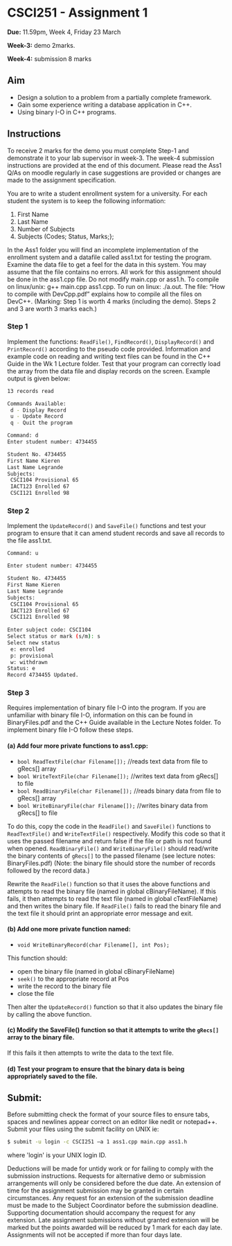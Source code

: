 # CSCI251 - Assignment 1

**Due:** 11.59pm, Week 4, Friday 23 March

**Week-3:** demo 2marks. 

**Week-4:** submission 8 marks

## Aim

* Design a solution to a problem from a partially complete framework.
* Gain some experience writing a database application in C++. 
* Using binary I-O in C++ programs. 

## Instructions

To receive 2 marks for the demo you must complete Step-1 and demonstrate it to your lab supervisor in 
week-3. The week-4 submission instructions are provided at the end of this document. Please read the Ass1 
Q/As on moodle regularly in case suggestions are provided or changes are made to the assignment 
specification. 

You are to write a student enrollment system for a university. For each student the system is to keep the 
following information: 

1. First Name
2. Last Name
3. Number of Subjects
4. Subjects (Codes; Status, Marks;}; 

In the Ass1 folder you will find an incomplete implementation of the enrollment system and a datafile called ass1.txt for testing the program. Examine the data file to get a feel for the data in this system. You may assume that the file contains no errors. All work for this assignment should be done in the ass1.cpp file. Do not modify main.cpp or ass1.h. To compile on linux/unix: g++ main.cpp ass1.cpp. To run on linux: ./a.out. The file: “How to compile with DevCpp.pdf” explains how to compile all the files on DevC++. 
(Marking: Step 1 is worth 4 marks (including the demo). Steps 2 and 3 are worth 3 marks each.) 

### Step 1

Implement the functions: `ReadFile()`, `FindRecord()`, `DisplayRecord()` and `PrintRecord()` according 
to the pseudo code provided. Information and example code on reading and writing text files can be 
found in the C++ Guide in the Wk 1 Lecture folder. Test that your program can correctly load the 
array from the data file and display records on the screen. Example output is given below: 

```bash
13 records read 

Commands Available: 
 d - Display Record 
 u - Update Record 
 q - Quit the program 

Command: d 
Enter student number: 4734455 

Student No. 4734455 
First Name Kieren 
Last Name Legrande 
Subjects: 
 CSCI104 Provisional 65 
 IACT123 Enrolled 67 
 CSCI121 Enrolled 98 
```



### Step 2

Implement the `UpdateRecord()` and `SaveFile()` functions and test your program to ensure that it 
can amend student records and save all records to the file ass1.txt. 

```bash
Command: u 

Enter student number: 4734455 

Student No. 4734455 
First Name Kieren 
Last Name Legrande 
Subjects: 
 CSCI104 Provisional 65 
 IACT123 Enrolled 67 
 CSCI121 Enrolled 98 
 
Enter subject code: CSCI104 
Select status or mark (s/m): s 
Select new status 
 e: enrolled 
 p: provisional 
 w: withdrawn 
Status: e 
Record 4734455 Updated. 
```



### Step 3

Requires implementation of binary file I-O into the program. If you are unfamiliar with binary 
file I-O, information on this can be found in BinaryFiles.pdf and the C++ Guide available in the 
Lecture Notes folder. To implement binary file I-O follow these steps.



#### (a) Add four more private functions to ass1.cpp:

* `bool ReadTextFile(char Filename[]);` //reads text data from file to gRecs[] array
* `bool WriteTextFile(char Filename[]);` //writes text data from gRecs[] to file 
* `bool ReadBinaryFile(char Filename[]);` //reads binary data from file to gRecs[] array 
* `bool WriteBinaryFile(char Filename[]);` //writes binary data from gRecs[] to file 



To do this, copy the code in the `ReadFile()` and `SaveFile()` functions to `ReadTextFile()` and 
`WriteTextFile()` respectively. Modify this code so that it uses the passed filename and return 
false if the file or path is not found when opened. `ReadBinaryFile()` and `WriteBinaryFile()` 
should read/write the binary contents of `gRecs[]` to the passed filename (see lecture notes: 
BinaryFiles.pdf) (Note: the binary file should store the number of records followed by the 
record data.) 

Rewrite the `ReadFile()` function so that it uses the above functions and attempts to read the 
binary file (named in global cBinaryFileName). If this fails, it then attempts to read the text 
file (named in global cTextFileName) and then writes the binary file. If `ReadFile()` fails to 
read the binary file and the text file it should print an appropriate error message and exit. 

#### (b) Add one more private function named:

* `void WriteBinaryRecord(char Filename[], int Pos); `



This function should: 

* open the binary file (named in global cBinaryFileName) 
* `seek()` to the appropriate record at Pos 
* write the record to the binary file 
* close the file



Then alter the `UpdateRecord()` function so that it also updates the binary file by calling the 
above function. 



#### (c) Modify the SaveFile() function so that it attempts to write the `gRecs[]` array to the binary file. 

If this fails it then attempts to write the data to the text file. 



#### (d) Test your program to ensure that the binary data is being appropriately saved to the file. 



## Submit:

Before submitting check the format of your source files to ensure tabs, spaces and newlines appear correct 
on an editor like nedit or notepad++. Submit your files using the submit facility on UNIX ie: 

```bash
$ submit -u login -c CSCI251 –a 1 ass1.cpp main.cpp ass1.h 
```

where 'login' is your UNIX login ID. 



Deductions will be made for untidy work or for failing to comply with the submission instructions. 
Requests for alternative demo or submission arrangements will only be considered before the due date. An 
extension of time for the assignment submission may be granted in certain circumstances. Any request for 
an extension of the submission deadline must be made to the Subject Coordinator before the submission 
deadline. Supporting documentation should accompany the request for any extension. Late assignment 
submissions without granted extension will be marked but the points awarded will be reduced by 1 mark 
for each day late. Assignments will not be accepted if more than four days late.

